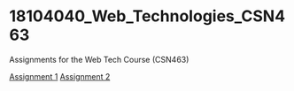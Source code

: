 # 18104040_Web_Technologies_CSN463

Assignments for the Web Tech Course (CSN463)

[Assignment 1](https://github.com/Harshit564/18104040_Web_Technologies_CSN463/tree/main/Assignment%201)
[Assignment 2](https://github.com/Harshit564/18104040_Web_Technologies_CSN463/tree/main/Assignment%202)
